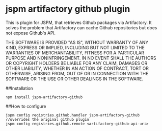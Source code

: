 jspm artifactory github plugin
======
This is plugin for JSPM, that retrieves Github packages via Artifactory.
It solves the problem that Artifactory can cache Github repositories but does not expose Github's API.


THE SOFTWARE IS PROVIDED "AS IS", WITHOUT WARRANTY OF ANY KIND, EXPRESS OR IMPLIED, INCLUDING BUT NOT LIMITED TO THE WARRANTIES OF MERCHANTABILITY, FITNESS FOR A PARTICULAR PURPOSE AND NONINFRINGEMENT. IN NO EVENT SHALL THE AUTHORS OR COPYRIGHT HOLDERS BE LIABLE FOR ANY CLAIM, DAMAGES OR OTHER LIABILITY, WHETHER IN AN ACTION OF CONTRACT, TORT OR OTHERWISE, ARISING FROM, OUT OF OR IN CONNECTION WITH THE SOFTWARE OR THE USE OR OTHER DEALINGS IN THE SOFTWARE.


##Installation
```
npm install jspm-artifactory-github
```

##How to configure
```
jspm config registries.github.handler jspm-artifactory-github //overrides the original github plugin 
jspm config registries.github.remote <artifactory-github-api-uri>
```
